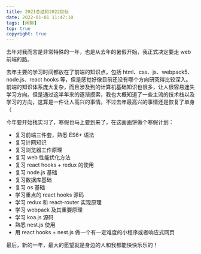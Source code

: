 ```yaml
---
title: 2021总结和2022目标
date: 2022-01-01 11:47:10
tags: [闲聊]
top: true
copyright: true
---
```

去年对我而言是非常特殊的一年，也是从去年的暑假开始，我正式决定要走 web 前端的路。

去年主要的学习时间都放在了前端的知识点，包括 html、css、js、webpack5、node.js、react hooks 等，但是感觉好像目前还没有哪个方向研究得比较深入。前端的知识体系庞大复杂，而且涉及到的计算机基础知识也很多，让人很容易迷失学习方向。但是通过这半年来的逐渐摸索，我也大概知道了一些主流的技术栈以及学习的方向，这算是一件让人高兴的事情。不过去年最高兴的事情还是恢复了单身（

今年要开始找实习了，寒假也马上要到来了，在这画画饼做个寒假计划：
- 复习前端三件套，熟悉 ES6+ 语法
- 复习计网知识
- 复习浏览器工作原理
- 复习 web 性能优化方法
- 复习 react hooks + redux 的使用
- 复习 node.js 基础
- 复习数据库基础
- 复习 os 基础
- 学习重点的 react hooks 源码
- 学习 redux 和 react-router 实现原理
- 学习 webpack 及其重要原理
- 学习 koa.js 源码
- 熟悉 nest.js 使用
- 用 react hooks + nest.js 做一个有一定难度的小程序或者响应式网页

最后，新的一年，最大的愿望就是身边的人和我都能快快乐乐的！